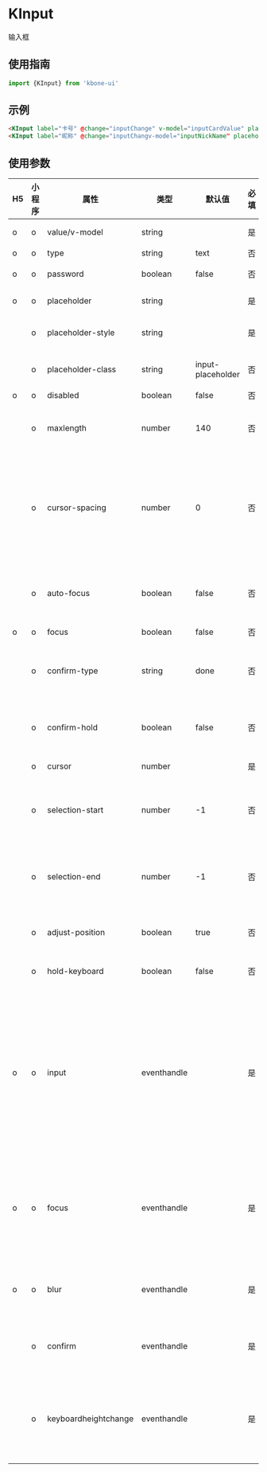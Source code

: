 # KInput

输入框

## 使用指南

```js
import {KInput} from 'kbone-ui'
```

## 示例

```html
<KInput label="卡号" @change="inputChange" v-model="inputCardValue" placeholder="填写本人卡号" clearable/>
<KInput label="昵称" @change="inputChangv-model="inputNickName" placeholder="填写信号的昵称" clearable/>
```

## 使用参数

| H5 | 小程序 | 属性 | 类型 | 默认值 | 必填 | 说明 |
| ---- | ---- | ---- | ---- | ------ | -------- | ---- |
| o | o | value/v-model | string |  | 是 | 输入框的初始内容 | 
| o | o | type | string | text | 否 | input 的类型 | 
| o | o | password | boolean | false | 否 | 是否是密码类型 | 
| o | o | placeholder | string |  | 是 | 输入框为空时占位符 | 
|  | o | placeholder-style | string |  | 是 | 指定 placeholder 的样式 | 
|  | o | placeholder-class | string | input-placeholder | 否 | 指定 placeholder 的样式类 | 
| o | o | disabled | boolean | false | 否 | 是否禁用 | 
|  | o | maxlength | number | 140 | 否 | 最大输入长度，设置为 -1 的时候不限制最大长度 | 
|  | o | cursor-spacing | number | 0 | 否 | 指定光标与键盘的距离，取 input 距离底部的距离和 cursor-spacing 指定的距离的最小值作为光标与键盘的距离 | 
|  | o | auto-focus | boolean | false | 否 | (即将废弃，请直接使用 focus )自动聚焦，拉起键盘 | 
| o | o | focus | boolean | false | 否 | 获取焦点 | 
|  | o | confirm-type | string | done | 否 | 设置键盘右下角按钮的文字，仅在type='text'时生效 | 
|  | o | confirm-hold | boolean | false | 否 | 点击键盘右下角按钮时是否保持键盘不收起 | 
|  | o | cursor | number |  | 是 | 指定focus时的光标位置 | 
|  | o | selection-start | number | -1 | 否 | 光标起始位置，自动聚集时有效，需与selection-end搭配使用 | 
|  | o | selection-end | number | -1 | 否 | 光标结束位置，自动聚集时有效，需与selection-start搭配使用 | 
|  | o | adjust-position | boolean | true | 否 | 键盘弹起时，是否自动上推页面 | 
|  | o | hold-keyboard | boolean | false | 否 | focus时，点击页面的时候不收起键盘 | 
| o | o | input | eventhandle |  | 是 | 键盘输入时触发，event.detail = {value, cursor, keyCode}，keyCode 为键值，2.1.0 起支持，处理函数可以直接 return 一个字符串，将替换输入框的内容。 | 
| o | o | focus | eventhandle |  | 是 | 输入框聚焦时触发，event.detail = { value, height }，height 为键盘高度，在基础库 1.9.90 起支持 | 
| o | o | blur | eventhandle |  | 是 | 输入框失去焦点时触发，event.detail = {value: value} | 
|  | o | confirm | eventhandle |  | 是 | 点击完成按钮时触发，event.detail = {value: value} | 
|  | o | keyboardheightchange | eventhandle |  | 是 | 键盘高度发生变化的时候触发此事件，event.detail = {height: height, duration: duration} | 